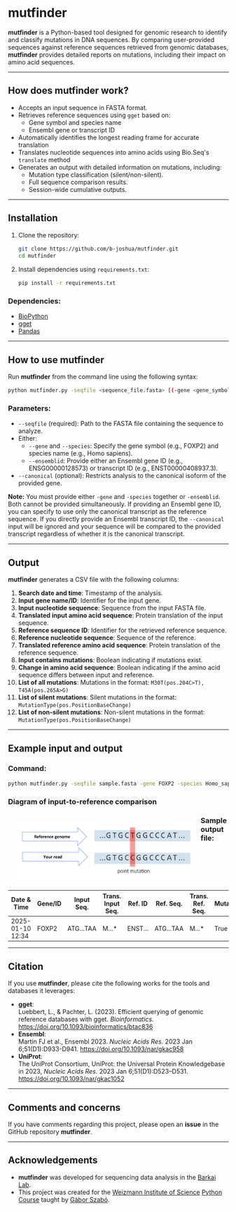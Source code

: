 # mutfinder

**mutfinder** is a Python-based tool designed for genomic research to identify and classify mutations in DNA sequences. By comparing user-provided sequences against reference sequences retrieved from genomic databases, **mutfinder** provides detailed reports on mutations, including their impact on amino acid sequences.

---

## How does mutfinder work?

- Accepts an input sequence in FASTA format.
- Retrieves reference sequences using `gget` based on:
  - Gene symbol and species name
  - Ensembl gene or transcript ID
- Automatically identifies the longest reading frame for accurate translation
- Translates nucleotide sequences into amino acids using Bio.Seq's `translate` method
- Generates an output with detailed information on mutations, including:
  - Mutation type classification (silent/non-silent).
  - Full sequence comparison results.
  - Session-wide cumulative outputs.

---

## Installation

1. Clone the repository:
   ```bash
   git clone https://github.com/b-joshua/mutfinder.git
   cd mutfinder
   ```

2. Install dependencies using `requirements.txt`:
   ```bash
   pip install -r requirements.txt
   ```

### Dependencies:

- [BioPython](https://biopython.org/docs/dev/api/Bio.Seq.html)
- [gget](https://gget.readthedocs.io/)
- [Pandas](https://pandas.pydata.org/)

---

## How to use mutfinder

Run **mutfinder** from the command line using the following syntax:

```bash
python mutfinder.py -seqfile <sequence_file.fasta> [(-gene <gene_symbol> -species <species>) | -ensemblid <ensembl_id>] [--canonical]
```

### Parameters:
- `--seqfile` (required): Path to the FASTA file containing the sequence to analyze.
- Either:
  - `--gene` and `--species`: Specify the gene symbol (e.g., FOXP2) and species name (e.g., Homo sapiens).
  - `--ensemblid`: Provide either an Ensembl gene ID (e.g., ENSG00000128573) or transcript ID (e.g., ENST00000408937.3).
- `--canonical` (optional): Restricts analysis to the canonical isoform of the provided gene.

**Note:** You must provide either `-gene` and `-species` together or `-ensemblid`. Both cannot be provided simultaneously. If providing an Ensembl gene ID, you can specify to use only the canonical transcript as the reference sequence. If you directly provide an Ensembl transcript ID, the `--canonical` input will be ignored and your sequence will be compared to the provided transcript regardless of whether it is the canonical transcript.  

---

## Output

**mutfinder** generates a CSV file with the following columns:

1. **Search date and time**: Timestamp of the analysis.
2. **Input gene name/ID**: Identifier for the input gene.
3. **Input nucleotide sequence**: Sequence from the input FASTA file.
4. **Translated input amino acid sequence**: Protein translation of the input sequence.
5. **Reference sequence ID**: Identifier for the retrieved reference sequence.
6. **Reference nucleotide sequence**: Sequence of the reference.
7. **Translated reference amino acid sequence**: Protein translation of the reference sequence.
8. **Input contains mutations**: Boolean indicating if mutations exist.
9. **Change in amino acid sequence**: Boolean indicating if the amino acid sequence differs between input and reference.
10. **List of all mutations**: Mutations in the format: `M30T(pos.204C>T), T45A(pos.265A>G)`
11. **List of silent mutations**: Silent mutations in the format: `MutationType(pos.PositionBaseChange)`
12. **List of non-silent mutations**: Non-silent mutations in the format: `MutationType(pos.PositionBaseChange)`

---

## Example input and output

### Command:

```bash
python mutfinder.py -seqfile sample.fasta -gene FOXP2 -species Homo_sapiens
```

### Diagram of input-to-reference comparison
<img  src="InputToReference.PNG"  width="400" style="float: left; padding: 20px;"/>

### Sample output file:

| Date & Time       | Gene/ID   | Input Seq. | Trans. Input Seq. | Ref. ID | Ref. Seq. | Trans. Ref. Seq. | Mutations | AA Changes | All Mutations                    | Silent Mutations | Non-Silent Mutations             |
|--------------------|-----------|------------|--------------------|---------|-----------|------------------|-----------|------------|----------------------------------|------------------|----------------------------------|
| 2025-01-10 12:34  | FOXP2     | ATG...TAA  | M...*              | ENST... | ATG...TAA | M...*            | True      | True       | M30T(pos.204C>T), T45A(pos.265A>G) | None             | M30T(pos.204C>T), T45A(pos.265A>G) |

---

## Citation

If you use **mutfinder**, please cite the following works for the tools and databases it leverages:

- **gget**:  
  Luebbert, L., & Pachter, L. (2023). Efficient querying of genomic reference databases with gget. *Bioinformatics.* https://doi.org/10.1093/bioinformatics/btac836  
- **Ensembl**:  
  Martin FJ et al., Ensembl 2023. *Nucleic Acids Res.* 2023 Jan 6;51(D1):D933-D941. https://doi.org/10.1093/nar/gkac958  
- **UniProt**:  
  The UniProt Consortium, UniProt: the Universal Protein Knowledgebase in 2023, *Nucleic Acids Res.* 2023 Jan 6;51(D1):D523–D531. https://doi.org/10.1093/nar/gkac1052

---

## Comments and concerns

If you have comments regarding this project, please open an **issue** in the GitHub repository **mutfinder**.

---

## Acknowledgements

- **mutfinder** was developed for sequencing data analysis in the [Barkai Lab](https://barkailab.wixsite.com/barkai).
- This project was created for the [Weizmann Institute of Science](https://www.weizmann.ac.il/pages/) [Python Course](https://github.com/szabgab/wis-python-course-2024-11) taught by [Gábor Szabó](https://szabgab.com/).

